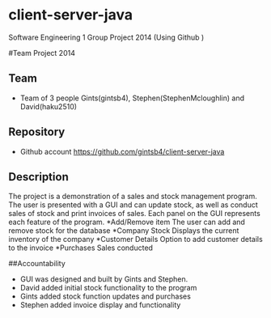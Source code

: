 client-server-java
==================

Software Engineering 1
Group Project 2014 (Using Github )

#Team Project 2014

## Team
* Team of 3 people
Gints(gintsb4), Stephen(StephenMcloughlin) and David(haku2510)

## Repository
* Github account
https://github.com/gintsb4/client-server-java

## Description
The project is a demonstration of a sales and stock management program.
The user is presented with a GUI and can update stock, as well as conduct
sales of stock and print invoices of sales.
Each panel on the GUI represents each feature of the program. 
	*Add/Remove item
		The user can add and remove stock for the database
	*Company Stock
		Displays the current inventory of the company
	*Customer Details
		Option to add customer details to the invoice
	*Purchases
		Sales conducted
		
##Accountability
* GUI was designed and built by Gints and Stephen.
* David added initial stock functionality to the program
* Gints added stock function updates and purchases
* Stephen added invoice display and functionality
 